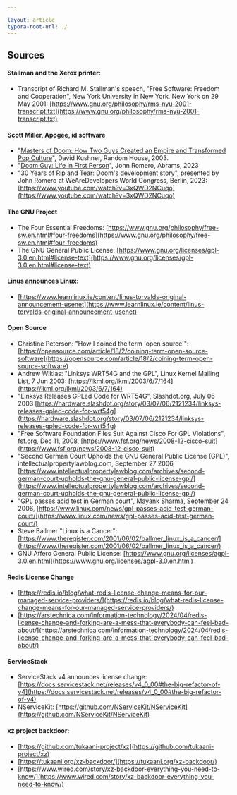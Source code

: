 ```yaml
---

layout: article
typora-root-url: ./
---
```


## Sources

#### Stallman and the Xerox printer:

* Transcript of Richard M. Stallman's speech, "Free Software: Freedom and Cooperation", New York University in New York, New York on 29 May 2001: [https://www.gnu.org/philosophy/rms-nyu-2001-transcript.txt](https://www.gnu.org/philosophy/rms-nyu-2001-transcript.txt)

#### Scott Miller, Apogee, id software
* "[Masters of Doom: How Two Guys Created an Empire and Transformed Pop Culture](https://en.wikipedia.org/wiki/Masters_of_Doom)", David Kushner, Random House, 2003.
* "[Doom Guy: Life in First Person](https://romero.com/shop/p/doomguy)", John Romero, Abrams, 2023
* "30 Years of Rip and Tear: Doom's development story", presented by John Romero at WeAreDevelopers World Congress, Berlin, 2023: [https://www.youtube.com/watch?v=3xQWD2NCuqo](https://www.youtube.com/watch?v=3xQWD2NCuqo)

#### The GNU Project
* The Four Essential Freedoms: [https://www.gnu.org/philosophy/free-sw.en.html#four-freedoms](https://www.gnu.org/philosophy/free-sw.en.html#four-freedoms)
* The GNU General Public License: [https://www.gnu.org/licenses/gpl-3.0.en.html#license-text](https://www.gnu.org/licenses/gpl-3.0.en.html#license-text)

#### Linus announces Linux:
* [https://www.learnlinux.ie/content/linus-torvalds-original-announcement-usenet](https://www.learnlinux.ie/content/linus-torvalds-original-announcement-usenet)

#### Open Source
* Christine Peterson: "How I coined the term 'open source'": [https://opensource.com/article/18/2/coining-term-open-source-software](https://opensource.com/article/18/2/coining-term-open-source-software)
* Andrew Wiklas: "Linksys WRT54G and the GPL", Linux Kernel Mailing List, 7 Jun 2003:
[https://lkml.org/lkml/2003/6/7/164](https://lkml.org/lkml/2003/6/7/164)
* "Linksys Releases GPLed Code for WRT54G", Slashdot.org, July 06 2003
[https://hardware.slashdot.org/story/03/07/06/2121234/linksys-releases-gpled-code-for-wrt54g](https://hardware.slashdot.org/story/03/07/06/2121234/linksys-releases-gpled-code-for-wrt54g)
* "Free Software Foundation Files Suit Against Cisco For GPL Violations", fsf.org, Dec 11, 2008, [https://www.fsf.org/news/2008-12-cisco-suit](https://www.fsf.org/news/2008-12-cisco-suit)
* "Second German Court Upholds the GNU General Public License (GPL)",
intellectualpropertylawblog.com, September 27 2006,
[https://www.intellectualpropertylawblog.com/archives/second-german-court-upholds-the-gnu-general-public-license-gpl/](https://www.intellectualpropertylawblog.com/archives/second-german-court-upholds-the-gnu-general-public-license-gpl/)
* "GPL passes acid test in German court", Mayank Sharma, September 24 2006,
[https://www.linux.com/news/gpl-passes-acid-test-german-court/](https://www.linux.com/news/gpl-passes-acid-test-german-court/)
* Steve Ballmer "Linux is a Cancer": [https://www.theregister.com/2001/06/02/ballmer_linux_is_a_cancer/](https://www.theregister.com/2001/06/02/ballmer_linux_is_a_cancer/)
* GNU Affero General Public License: [https://www.gnu.org/licenses/agpl-3.0.en.html](https://www.gnu.org/licenses/agpl-3.0.en.html)

#### Redis License Change
* [https://redis.io/blog/what-redis-license-change-means-for-our-managed-service-providers/](https://redis.io/blog/what-redis-license-change-means-for-our-managed-service-providers/)
* [https://arstechnica.com/information-technology/2024/04/redis-license-change-and-forking-are-a-mess-that-everybody-can-feel-bad-about/](https://arstechnica.com/information-technology/2024/04/redis-license-change-and-forking-are-a-mess-that-everybody-can-feel-bad-about/)

#### ServiceStack
* ServiceStack v4 announces license change: [https://docs.servicestack.net/releases/v4_0_00#the-big-refactor-of-v4](https://docs.servicestack.net/releases/v4_0_00#the-big-refactor-of-v4)
* NServiceKit: [https://github.com/NServiceKit/NServiceKit](https://github.com/NServiceKit/NServiceKit)

#### xz project backdoor:
* [https://github.com/tukaani-project/xz](https://github.com/tukaani-project/xz)
* [https://tukaani.org/xz-backdoor/](https://tukaani.org/xz-backdoor/)
* [https://www.wired.com/story/xz-backdoor-everything-you-need-to-know/](https://www.wired.com/story/xz-backdoor-everything-you-need-to-know/)

